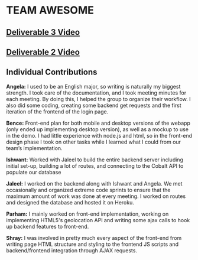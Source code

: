 # TEAM AWESOME

## [Deliverable 3 Video](https://www.youtube.com/watch?v=IeXBkIrlurg)
## [Deliverable 2 Video](https://www.youtube.com/watch?v=dCPwDSkWu0s)

## Individual Contributions

**Angela:** I used to be an English major, so writing is naturally my biggest strength. I took care of the documentation, and I took meeting minutes for each meeting. By doing this, I helped the group to organize their workflow. I also did some coding, creating some backend get requests and the first iteration of the frontend of the login page.

**Bence:** Front-end plan for both mobile and desktop versions of the webapp (only ended up implementing desktop version), as well as a mockup to use in the demo. I had little experience with node.js and html, so in the front-end design phase I took on other tasks while I learned what I could from our team’s implementation.

**Ishwant:** Worked with Jaleel to build the entire backend server including initial set-up, building a lot of routes, and connecting to the Cobalt API to populate our database

**Jaleel:** I worked on the backend along with Ishwant and Angela. We met occasionally and 
organized extreme code sprints to ensure that the maximum amount of work was done 
at every meeting. I worked on routes and designed the database and hosted it on Heroku.

**Parham:** I mainly worked on front-end implementation, working on implementing HTML5's geolocation API and writing some ajax calls to hook up backend features to front-end.

**Shray:** I was involved in pretty much every aspect of the front-end from writing page HTML structure and styling to the frontend JS scripts and backend/frontend integration through AJAX requests.
